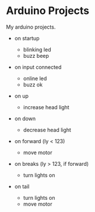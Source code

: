 # Arduino Projects

My arduino projects.


- on startup
  - blinking led
  - buzz beep

- on input connected
  - online led
  - buzz ok
  
- on up
  - increase head light
  
- on down
  - decrease head light

- on forward (ly < 123)
  - move motor

- on breaks (ly > 123, if forward)
  - turn lights on

- on tail
  - turn lights on
  - move motor